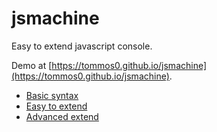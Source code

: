 # jsmachine

Easy to extend javascript console.

Demo at [https://tommos0.github.io/jsmachine](https://tommos0.github.io/jsmachine).

- [Basic syntax](https://tommos0.github.io/jsmachine?key=4s1dvgf06njxam5gzmy1puv7vi)
- [Easy to extend](https://tommos0.github.io/jsmachine?key=9buoj9uyu9su24n5r8q4r6bt9)
- [Advanced extend](https://tommos0.github.io/jsmachine?key=xswg1spgb028spjlt7pdb1emi)